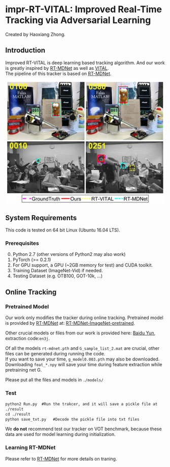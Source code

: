 # impr-RT-VITAL: Improved Real-Time Tracking via Adversarial Learning

Created by Haoxiang Zhong.

## Introduction
Improved RT-VITAL is deep learning based tracking algorithm. And our work is greatly inspired by [RT-MDNet](https://github.com/IlchaeJung/RT-MDNet) as well as [VITAL](https://github.com/ybsong00/Vital_release).  
The pipeline of this tracker is based on [RT-MDNet](https://github.com/IlchaeJung/RT-MDNet).

![Visual Results of Our Tracker](visual_results.jpg "Visual Results of Our Tracker")


## System Requirements

This code is tested on 64 bit Linux (Ubuntu 16.04 LTS).

### Prerequisites 
  0. Python 2.7 (other versions of Python2 may also work)
  1. PyTorch (>= 0.2.1)
  2. For GPU support, a GPU (~2GB memory for test) and CUDA toolkit.
  3. Training Dataset (ImageNet-Vid) if needed.
  4. Testing Dataset (e.g. OTB100, GOT-10k, ...)

  
## Online Tracking

### Pretrained Model
Our work only modifies the tracker during online tracking. Pretrained model is provided by [RT-MDNet](https://github.com/IlchaeJung/RT-MDNet) at: [RT-MDNet-ImageNet-pretrained](https://www.dropbox.com/s/lr8uft05zlo21an/rt-mdnet.pth?dl=0).

Other crucial models or files from our work is provided here: [Baidu Yun](https://pan.baidu.com/s/1Iwz-PeCDU04mALwgWwvlwg), extraction code:`en3j`.  

Of all the models `rt-mdnet.pth` and `G_sample_list_2.mat` are crucial, other files can be generated during running the code.  
If you want to save your time, `g_model0.003.pth` may also be downloaded.  
Downloading `feat_*.npy` will save your time during feature extraction while pretraining net G.

Please put all the files and models in `./models/`
### Test
    python2 Run.py  #Run the trakcer, and it will save a pickle file at ./result
    cd ./result
    python save_txt.py   #Decode the pickle file into txt files
We **do not** recommend test our tracker on VOT benchmark, because these data are used for model learning during initialization.      

### Learning RT-MDNet
Please refer to [RT-MDNet](https://github.com/IlchaeJung/RT-MDNet)  for more details on traning.
  
